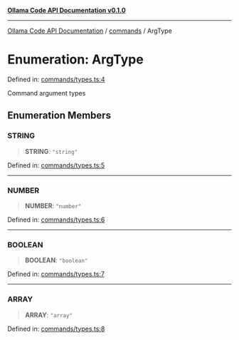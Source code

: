 [**Ollama Code API Documentation v0.1.0**](../../README.md)

***

[Ollama Code API Documentation](../../modules.md) / [commands](../README.md) / ArgType

# Enumeration: ArgType

Defined in: [commands/types.ts:4](https://github.com/erichchampion/ollama-code/blob/71525b68c65a1139d08d5a868e15d1644edd30d9/ollama-code/src/commands/types.ts#L4)

Command argument types

## Enumeration Members

### STRING

> **STRING**: `"string"`

Defined in: [commands/types.ts:5](https://github.com/erichchampion/ollama-code/blob/71525b68c65a1139d08d5a868e15d1644edd30d9/ollama-code/src/commands/types.ts#L5)

***

### NUMBER

> **NUMBER**: `"number"`

Defined in: [commands/types.ts:6](https://github.com/erichchampion/ollama-code/blob/71525b68c65a1139d08d5a868e15d1644edd30d9/ollama-code/src/commands/types.ts#L6)

***

### BOOLEAN

> **BOOLEAN**: `"boolean"`

Defined in: [commands/types.ts:7](https://github.com/erichchampion/ollama-code/blob/71525b68c65a1139d08d5a868e15d1644edd30d9/ollama-code/src/commands/types.ts#L7)

***

### ARRAY

> **ARRAY**: `"array"`

Defined in: [commands/types.ts:8](https://github.com/erichchampion/ollama-code/blob/71525b68c65a1139d08d5a868e15d1644edd30d9/ollama-code/src/commands/types.ts#L8)
